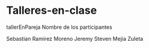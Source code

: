# Talleres-en-clase

tallerEnPareja Nombre de los participantes

Sebastian Ramirez Moreno
Jeremy Steven Mejia Zuleta
